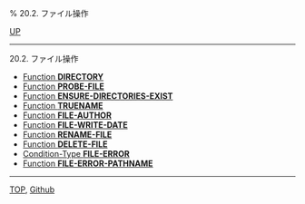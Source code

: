 % 20.2. ファイル操作

[UP](20.html)  

---

20.2. ファイル操作

- [Function **DIRECTORY**](20.2.directory.html)
- [Function **PROBE-FILE**](20.2.probe-file.html)
- [Function **ENSURE-DIRECTORIES-EXIST**](20.2.ensure-directories-exist.html)
- [Function **TRUENAME**](20.2.truename.html)
- [Function **FILE-AUTHOR**](20.2.file-author.html)
- [Function **FILE-WRITE-DATE**](20.2.file-write-date.html)
- [Function **RENAME-FILE**](20.2.rename-file.html)
- [Function **DELETE-FILE**](20.2.delete-file.html)
- [Condition-Type **FILE-ERROR**](20.2.file-error.html)
- [Function **FILE-ERROR-PATHNAME**](20.2.file-error-pathname.html)

---
[TOP](index.html),  [Github](https://github.com/nptcl/npt-japanese)

